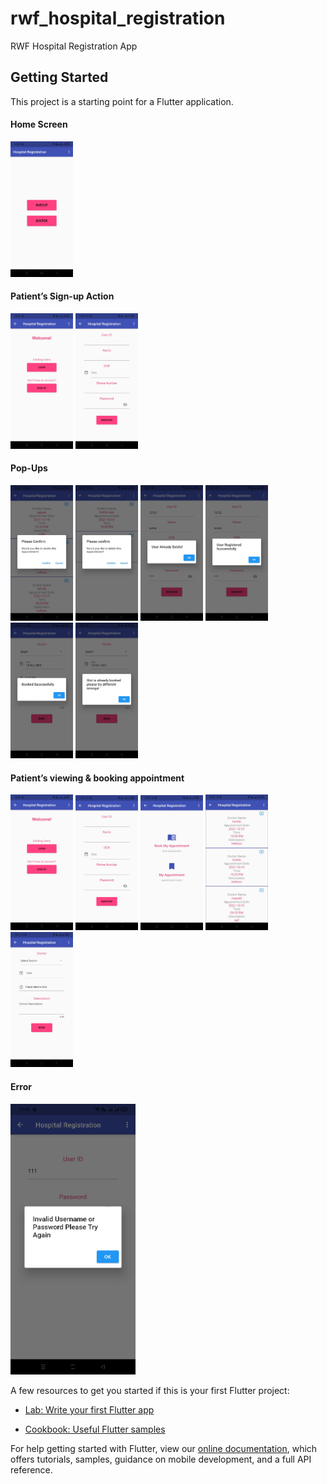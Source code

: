 # rwf_hospital_registration

RWF Hospital Registration App

## Getting Started

This project is a starting point for a Flutter application.



#### Home Screen

<img src="AppPictures/homepage.png" width="100">

#### Patient’s Sign-up Action

<img src="AppPictures/patientsignup1.png" width="100">
<img src="AppPictures/patientsignup2.png" width="100">

#### Pop-Ups

<img src="AppPictures/confirmpop.png" width="100">
<img src="AppPictures/popcinfirmappo.png" width="100">
<img src="AppPictures/popup.png" width="100">
<img src="AppPictures/popup2.png" width="100">
<img src="AppPictures/popupbooking1.png" width="100">
<img src="AppPictures/popupbooking2.png" width="100">

#### Patient’s viewing & booking appointment

<img src="AppPictures/patientsignup1.png" width="100">
<img src="AppPictures/patientsignup2.png" width="100">
<img src="AppPictures/patientview.png" width="100">
<img src="AppPictures/patientview3.png" width="100">
<img src="AppPictures/patientview2.png" width="100">


#### Error

<img src="AppPictures/error.png" width="200">



A few resources to get you started if this is your first Flutter project:

- [Lab: Write your first Flutter app](https://flutter.dev/docs/get-started/codelab)
  
- [Cookbook: Useful Flutter samples](https://flutter.dev/docs/cookbook)


For help getting started with Flutter, view our
[online documentation](https://flutter.dev/docs), which offers tutorials,
samples, guidance on mobile development, and a full API reference.
